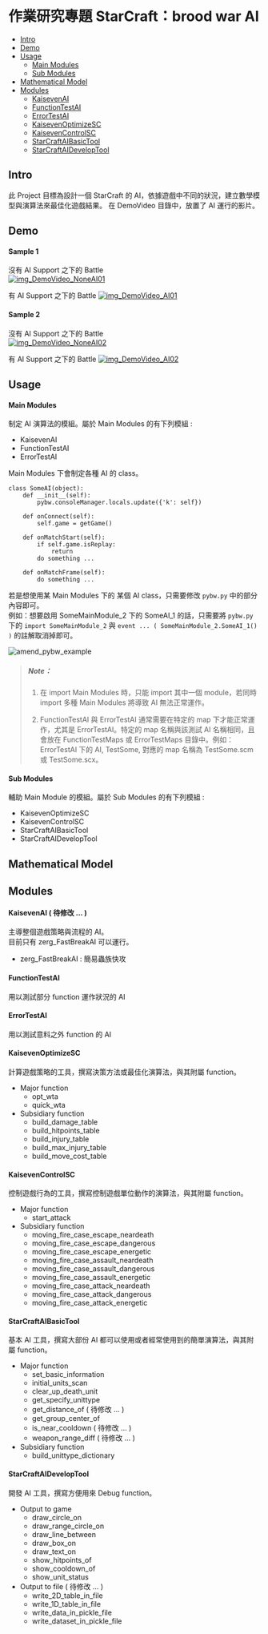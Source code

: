 作業研究專題 StarCraft：brood war AI 
======================================

- [Intro](#intro)
- [Demo](#demo)
- [Usage](#usage)
    - [Main Modules](#main-modules)
    - [Sub Modules](#sub-modules)
- [Mathematical Model](#mathematical-model)
- [Modules](#modules)
    - [KaisevenAI](#kaisevenai)
    - [FunctionTestAI](#functiontestai)
    - [ErrorTestAI](#errortestai)
    - [KaisevenOptimizeSC](#kaisevenoptimizesc)
    - [KaisevenControlSC](#kaisevencontrolsc)
    - [StarCraftAIBasicTool](#starcraftaibasictool)
    - [StarCraftAIDevelopTool](#starcraftaideveloptool)

Intro
-----
此 Project 目標為設計一個 StarCraft 的 AI，依據遊戲中不同的狀況，建立數學模型與演算法來最佳化遊戲結果。
在 DemoVideo 目錄中，放置了 AI 運行的影片。   

Demo
----
#### Sample 1
沒有 AI Support 之下的 Battle  
[![img_DemoVideo_NoneAI01](http://i.imgur.com/ZLRHnsG.jpg)](https://www.youtube.com/watch?v=8b8EMxdssdw&feature=youtu.be "StarCraft_AI_Demo_01_None_AI_Suport")

有 AI Support 之下的 Battle
[![img_DemoVideo_AI01](http://i.imgur.com/1aEaNIJ.jpg)](https://www.youtube.com/watch?v=rHyXD_33gp0&feature=youtu.be "StarCraft_AI_Demo_01_AI_Suport")
  
  
#### Sample 2   
沒有 AI Support 之下的 Battle  
[![img_DemoVideo_NoneAI02](http://i.imgur.com/qj0FBLf.jpg)](https://www.youtube.com/watch?v=lTdkjR-rCoE&feature=youtu.be "StarCraft_AI_Demo_022_None_AI_Suport")

有 AI Support 之下的 Battle
[![img_DemoVideo_AI02](http://i.imgur.com/KSrM6JA.jpg)](https://www.youtube.com/watch?v=uta1Sczek5E&feature=youtu.be "StarCraft_AI_Demo_02_AI_Suport")

Usage
-----
    
#### Main Modules
制定 AI 演算法的模組。屬於 Main Modules 的有下列模組 :

- KaisevenAI
- FunctionTestAI
- ErrorTestAI

Main Modules 下會制定各種 AI 的 class。

    class SomeAI(object):
        def __init__(self):
            pybw.consoleManager.locals.update({'k': self})

        def onConnect(self):
            self.game = getGame() 

        def onMatchStart(self):
            if self.game.isReplay:
                return
            do something ...

        def onMatchFrame(self):
            do something ...

若是想使用某 Main Modules 下的 某個 AI class，只需要修改 `pybw.py` 中的部分內容即可。  
例如：想要啟用 SomeMainModule_2 下的 SomeAI_1 的話，只需要將 `pybw.py` 下的 `import SomeMainModule_2` 與 `event ... ( SomeMainModule_2.SomeAI_1() )` 的註解取消掉即可。

![amend_pybw_example](http://i.imgur.com/n8IY84t.gif)

> ##### Note：
> 1.    在 import Main Modules 時，只能 import 其中一個 module，若同時 import 多種 Main Modules 將導致 AI 無法正常運作。
> 
> 2.    FunctionTestAI 與 ErrorTestAI 通常需要在特定的 map 下才能正常運作，尤其是 ErrorTestAI。特定的 map 名稱與該測試 AI 名稱相同，且會放在 FunctionTestMaps 或 ErrorTestMaps 目錄中。例如：ErrorTestAI 下的 AI, TestSome, 對應的 map 名稱為 TestSome.scm 或 TestSome.scx。

#### Sub Modules
輔助 Main Module 的模組。屬於 Sub Modules 的有下列模組 :

- KaisevenOptimizeSC
- KaisevenControlSC
- StarCraftAIBasicTool
- StarCraftAIDevelopTool

Mathematical Model
-------------------

Modules
-------

#### KaisevenAI ( 待修改 ... )
主導整個遊戲策略與流程的 AI。  
目前只有 zerg_FastBreakAI 可以運行。  

- zerg_FastBreakAI : 簡易蟲族快攻

#### FunctionTestAI
用以測試部分 function 運作狀況的 AI

#### ErrorTestAI
用以測試意料之外 function 的 AI

#### KaisevenOptimizeSC
計算遊戲策略的工具，撰寫決策方法或最佳化演算法，與其附屬 function。

- Major function
    - opt_wta
    - quick_wta
- Subsidiary function
    - build_damage_table
    - build_hitpoints_table
    - build_injury_table
    - build_max_injury_table
    - build_move_cost_table

#### KaisevenControlSC
控制遊戲行為的工具，撰寫控制遊戲單位動作的演算法，與其附屬 function。

- Major function
    - start_attack
- Subsidiary function
    - moving_fire_case_escape_neardeath
    - moving_fire_case_escape_dangerous
    - moving_fire_case_escape_energetic
    - moving_fire_case_assault_neardeath
    - moving_fire_case_assault_dangerous
    - moving_fire_case_assault_energetic
    - moving_fire_case_attack_neardeath
    - moving_fire_case_attack_dangerous
    - moving_fire_case_attack_energetic

#### StarCraftAIBasicTool
基本 AI 工具，撰寫大部份 AI 都可以使用或者經常使用到的簡單演算法，與其附屬 function。

- Major function
    - set_basic_information
    - initial_units_scan
    - clear_up_death_unit
    - get_specify_unittype
    - get_distance_of ( 待修改 ... )
    - get_group_center_of
    - is_near_cooldown ( 待修改 ... )
    - weapon_range_diff ( 待修改 ... )
- Subsidiary function
    - build_unittype_dictionary

#### StarCraftAIDevelopTool
開發 AI 工具，撰寫方便用來 Debug function。

- Output to game
    - draw_circle_on
    - draw_range_circle_on
    - draw_line_between
    - draw_box_on
    - draw_text_on
    - show_hitpoints_of
    - show_cooldown_of
    - show_unit_status
- Output to file ( 待修改 ... )
    - write_2D_table_in_file
    - write_1D_table_in_file
    - write_data_in_pickle_file
    - write_dataset_in_pickle_file
